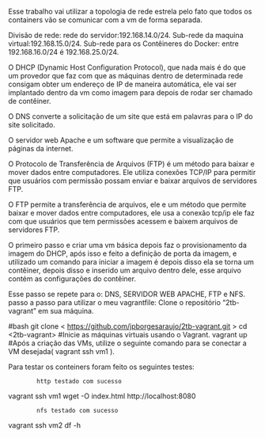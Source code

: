 Esse trabalho vai utilizar a topologia de rede estrela pelo fato que todos os containers vão se comunicar com a vm de forma separada.

Divisão de rede: rede do servidor:192.168.14.0/24. Sub-rede da maquina virtual:192.168.15.0/24. Sub-rede para os Contêineres do Docker: entre 192.168.16.0/24 é 192.168.25.0/24.

O DHCP (Dynamic Host Configuration Protocol), que nada mais é do que um provedor que faz com que as máquinas dentro de determinada rede consigam obter um endereço de IP de maneira automática, ele vai ser implantado dentro da vm como imagem para depois de rodar ser chamado de contêiner.

O DNS converte a solicitação de um site que está em palavras para o IP do site solicitado.

O servidor web Apache e um software que permite a visualização de páginas da internet.

O Protocolo de Transferência de Arquivos (FTP) é um método para baixar e mover dados entre computadores. Ele utiliza conexões TCP/IP para permitir que usuários com permissão possam enviar e baixar arquivos de servidores FTP.

O FTP permite a transferência de arquivos, ele e um método que permite baixar e mover dados entre computadores, ele usa a conexão tcp/ip ele faz com que usuários que tem permissões acessem e baixem arquivos de servidores FTP.

O primeiro passo e criar uma vm básica depois faz o provisionamento da imagem do DHCP, após isso e feito a definição de porta da imagem, e utilizado um comando para iniciar a imagem é depois disso ela se torna um contêiner, depois disso e inserido um arquivo dentro dele, esse arquivo contém as configurações do contêiner.

Esse passo se repete para o: DNS, SERVIDOR WEB APACHE, FTP e NFS. passo a passo para utilizar o meu vagrantfile: Clone o repositório “2tb-vagrant” em sua máquina.

#bash git clone < https://github.com/jpborgesaraujo/2tb-vagrant.git > cd <2tb-vagrant>
#Inicie as máquinas virtuais usando o Vagrant. vagrant up
#Após a criação das VMs, utilize o seguinte comando para se conectar a VM desejada( vagrant ssh vm1 ).


Para testar os conteiners foram feito os seguintes testes: 

			http testado com sucesso
vagrant ssh vm1
wget -O index.html http://localhost:8080

			nfs testado com sucesso
vagrant ssh vm2
df -h







